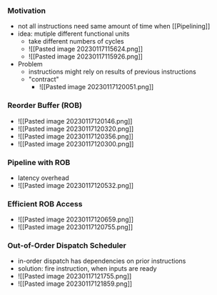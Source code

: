### Motivation
+ not all instructions need same amount of time when [[Pipelining]]
+ idea: mutiple different functional units
	+ take different numbers of cycles
	+ ![[Pasted image 20230117115624.png]]
	+ ![[Pasted image 20230117115926.png]]
+ Problem
	+ instructions might rely on results of previous instructions 
	+ "contract"
		+ ![[Pasted image 20230117120051.png]]

### Reorder Buffer (ROB)
+ ![[Pasted image 20230117120146.png]]
+ ![[Pasted image 20230117120320.png]]
+ ![[Pasted image 20230117120356.png]]
+ ![[Pasted image 20230117120300.png]]

 ### Pipeline with ROB
+ latency overhead
+ ![[Pasted image 20230117120532.png]]

### Efficient ROB Access
+ ![[Pasted image 20230117120659.png]]
+ ![[Pasted image 20230117120755.png]]

### Out-of-Order Dispatch Scheduler
+ in-order dispatch has dependencies on prior instructions
+ solution: fire instruction, when inputs are ready
+ ![[Pasted image 20230117121755.png]]
+ ![[Pasted image 20230117121859.png]]